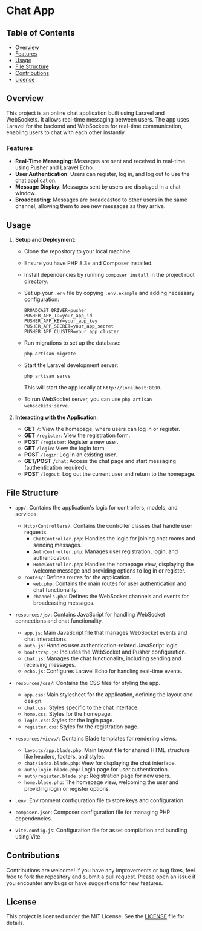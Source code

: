 # Chat App

## Table of Contents

- [Overview](#overview)
- [Features](#features)
- [Usage](#usage)
- [File Structure](#file-structure)
- [Contributions](#contributions)
- [License](#license)

## Overview
This project is an online chat application built using Laravel and WebSockets. It allows real-time messaging between users. The app uses Laravel for the backend and WebSockets for real-time communication, enabling users to chat with each other instantly.

### Features
- **Real-Time Messaging**: Messages are sent and received in real-time using Pusher and Laravel Echo.
- **User Authentication**: Users can register, log in, and log out to use the chat application.
- **Message Display**: Messages sent by users are displayed in a chat window.
- **Broadcasting**: Messages are broadcasted to other users in the same channel, allowing them to see new messages as they arrive.

## Usage

1. **Setup and Deployment**:
    - Clone the repository to your local machine.
    - Ensure you have PHP 8.3+ and Composer installed.
    - Install dependencies by running `composer install` in the project root directory.
    - Set up your `.env` file by copying `.env.example` and adding necessary configuration:
      ```
      BROADCAST_DRIVER=pusher
      PUSHER_APP_ID=your_app_id
      PUSHER_APP_KEY=your_app_key
      PUSHER_APP_SECRET=your_app_secret
      PUSHER_APP_CLUSTER=your_app_cluster
      ```
    - Run migrations to set up the database:
      ```
      php artisan migrate
      ```
    - Start the Laravel development server:
      ```
      php artisan serve
      ```
      This will start the app locally at `http://localhost:8000`.

    - To run WebSocket server, you can use `php artisan websockets:serve`.

2. **Interacting with the Application**:
    - **GET** `/`: View the homepage, where users can log in or register.
    - **GET** `/register`: View the registration form.
    - **POST** `/register`: Register a new user.
    - **GET** `/login`: View the login form.
    - **POST** `/login`: Log in an existing user.
    - **GET/POST** `/chat`: Access the chat page and start messaging (authentication required).
    - **POST** `/logout`: Log out the current user and return to the homepage.

## File Structure

- `app/`: Contains the application's logic for controllers, models, and services.
    - `Http/Controllers/`: Contains the controller classes that handle user requests.
        - `ChatController.php`: Handles the logic for joining chat rooms and sending messages.
        - `AuthController.php`: Manages user registration, login, and authentication.
        - `HomeController.php`: Handles the homepage view, displaying the welcome message and providing options to log in or register.
    - `routes/`: Defines routes for the application.
        - `web.php`: Contains the main routes for user authentication and chat functionality.
        - `channels.php`: Defines the WebSocket channels and events for broadcasting messages.

- `resources/js/`: Contains JavaScript for handling WebSocket connections and chat functionality.
    - `app.js`: Main JavaScript file that manages WebSocket events and chat interactions.
    - `auth.js`: Handles user authentication-related JavaScript logic.
    - `bootstrap.js`: Includes the WebSocket and Pusher configuration.
    - `chat.js`: Manages the chat functionality, including sending and receiving messages.
    - `echo.js`: Configures Laravel Echo for handling real-time events.

- `resources/css/`: Contains the CSS files for styling the app.
    - `app.css`: Main stylesheet for the application, defining the layout and design.
    - `chat.css`: Styles specific to the chat interface.
    - `home.css`: Styles for the homepage.
    - `login.css`: Styles for the login page.
    - `register.css`: Styles for the registration page.

- `resources/views/`: Contains Blade templates for rendering views.
    - `layouts/app.blade.php`: Main layout file for shared HTML structure like headers, footers, and styles.
    - `chat/index.blade.php`: View for displaying the chat interface.
    - `auth/login.blade.php`: Login page for user authentication.
    - `auth/register.blade.php`: Registration page for new users.
    - `home.blade.php`: The homepage view, welcoming the user and providing login or register options.

- `.env`: Environment configuration file to store keys and configuration.

- `composer.json`: Composer configuration file for managing PHP dependencies.

- `vite.config.js`: Configuration file for asset compilation and bundling using Vite.

## Contributions
Contributions are welcome! If you have any improvements or bug fixes, feel free to fork the repository and submit a pull request. Please open an issue if you encounter any bugs or have suggestions for new features.

## License
This project is licensed under the MIT License. See the [LICENSE](LICENSE) file for details.

